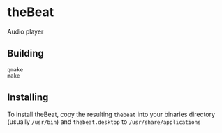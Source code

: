 # theBeat
Audio player

## Building
```
qmake
make
```

## Installing
To install theBeat, copy the resulting `thebeat` into your binaries directory (usually `/usr/bin`) and `thebeat.desktop` to `/usr/share/applications`